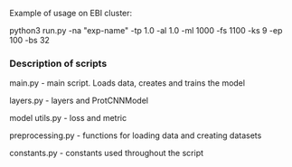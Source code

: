 Example of usage on EBI cluster: 

python3 run.py -na "exp-name" -tp 1.0 -al 1.0 -ml 1000 -fs 1100 -ks 9 -ep 100 -bs 32

### Description of scripts

main.py - main script. Loads data, creates and trains the model

layers.py - layers and ProtCNNModel

model utils.py - loss and metric

preprocessing.py - functions for loading data and creating datasets

constants.py - constants used throughout the script


